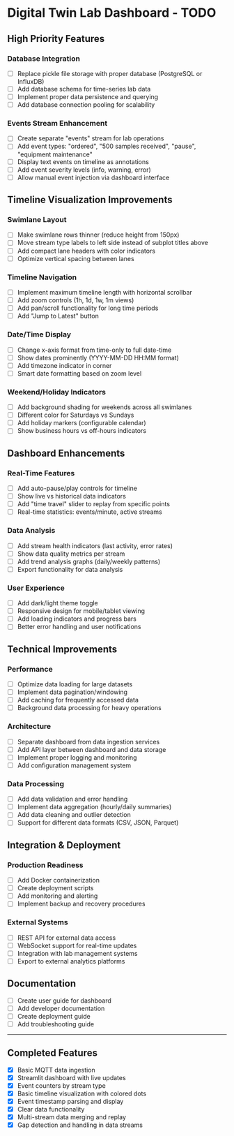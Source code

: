 # Digital Twin Lab Dashboard - TODO

## High Priority Features

### Database Integration
- [ ] Replace pickle file storage with proper database (PostgreSQL or InfluxDB)
- [ ] Add database schema for time-series lab data
- [ ] Implement proper data persistence and querying
- [ ] Add database connection pooling for scalability

### Events Stream Enhancement
- [ ] Create separate "events" stream for lab operations
- [ ] Add event types: "ordered", "500 samples received", "pause", "equipment maintenance"
- [ ] Display text events on timeline as annotations
- [ ] Add event severity levels (info, warning, error)
- [ ] Allow manual event injection via dashboard interface

## Timeline Visualization Improvements

### Swimlane Layout
- [ ] Make swimlane rows thinner (reduce height from 150px)
- [ ] Move stream type labels to left side instead of subplot titles above
- [ ] Add compact lane headers with color indicators
- [ ] Optimize vertical spacing between lanes

### Timeline Navigation
- [ ] Implement maximum timeline length with horizontal scrollbar
- [ ] Add zoom controls (1h, 1d, 1w, 1m views)
- [ ] Add pan/scroll functionality for long time periods
- [ ] Add "Jump to Latest" button

### Date/Time Display
- [ ] Change x-axis format from time-only to full date-time
- [ ] Show dates prominently (YYYY-MM-DD HH:MM format)
- [ ] Add timezone indicator in corner
- [ ] Smart date formatting based on zoom level

### Weekend/Holiday Indicators
- [ ] Add background shading for weekends across all swimlanes
- [ ] Different color for Saturdays vs Sundays
- [ ] Add holiday markers (configurable calendar)
- [ ] Show business hours vs off-hours indicators

## Dashboard Enhancements

### Real-Time Features
- [ ] Add auto-pause/play controls for timeline
- [ ] Show live vs historical data indicators
- [ ] Add "time travel" slider to replay from specific points
- [ ] Real-time statistics: events/minute, active streams

### Data Analysis
- [ ] Add stream health indicators (last activity, error rates)
- [ ] Show data quality metrics per stream
- [ ] Add trend analysis graphs (daily/weekly patterns)
- [ ] Export functionality for data analysis

### User Experience
- [ ] Add dark/light theme toggle
- [ ] Responsive design for mobile/tablet viewing
- [ ] Add loading indicators and progress bars
- [ ] Better error handling and user notifications

## Technical Improvements

### Performance
- [ ] Optimize data loading for large datasets
- [ ] Implement data pagination/windowing
- [ ] Add caching for frequently accessed data
- [ ] Background data processing for heavy operations

### Architecture
- [ ] Separate dashboard from data ingestion services
- [ ] Add API layer between dashboard and data storage
- [ ] Implement proper logging and monitoring
- [ ] Add configuration management system

### Data Processing
- [ ] Add data validation and error handling
- [ ] Implement data aggregation (hourly/daily summaries)
- [ ] Add data cleaning and outlier detection
- [ ] Support for different data formats (CSV, JSON, Parquet)

## Integration & Deployment

### Production Readiness
- [ ] Add Docker containerization
- [ ] Create deployment scripts
- [ ] Add monitoring and alerting
- [ ] Implement backup and recovery procedures

### External Systems
- [ ] REST API for external data access
- [ ] WebSocket support for real-time updates
- [ ] Integration with lab management systems
- [ ] Export to external analytics platforms

## Documentation
- [ ] Create user guide for dashboard
- [ ] Add developer documentation
- [ ] Create deployment guide
- [ ] Add troubleshooting guide

---

## Completed Features
- [x] Basic MQTT data ingestion
- [x] Streamlit dashboard with live updates
- [x] Event counters by stream type
- [x] Basic timeline visualization with colored dots
- [x] Event timestamp parsing and display
- [x] Clear data functionality
- [x] Multi-stream data merging and replay
- [x] Gap detection and handling in data streams